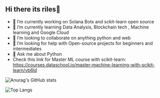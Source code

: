 ## Hi there its riles👋



- 🔭 I’m currently working on Solana Bots and sckit-learn open source
- 🌱 I’m currently learning Data Analysis, Blockchain tech , Machine learning and Google Cloud
- 👯 I’m looking to collaborate on anything python and web
- 🤔 I’m looking for help with Open-source projects for beginners and intermediates
- 💬 Ask me about Python
- Check this link for Master ML course with scikit-learn: https://courses.dataschool.io/master-machine-learning-with-scikit-learn/vb6ld

![Anurag's GitHub stats](https://github-readme-stats.vercel.app/api?username=ultrasage-danz&show_icons=true&theme=radical)

![Top Langs](https://github-readme-stats.vercel.app/api/top-langs/?username=ultrasage-danz&layout=compact&theme=radical)

<!--<hr />
<a href="https://github.com/anuraghazra/github-readme-stats">
  <img height=300 align="center" src="https://github-readme-stats.vercel.app/api?username=ultrasage-danz&show_icons=true&theme=radical" />
</a>
<hr />
<a href="https://github.com/anuraghazra/convoychat">
  <img height=300 align="center" src="https://github-readme-stats.vercel.app/api/top-langs?username=ultrasage-danz&show_icons=true&theme=radical&langs_count=7&card_width=800" />
</a> --->

